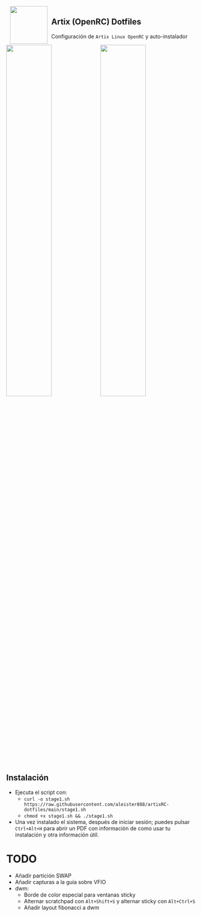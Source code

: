 <img src="https://raw.githubusercontent.com/aleister888/artixRC-dotfiles/master/assets/artix-linux.png" align="left" height="100px" hspace="10px" vspace="0px">

## Artix (OpenRC) Dotfiles

Configuración de `Artix Linux OpenRC` y auto-instalador

<p float="center">
    <img src="https://raw.githubusercontent.com/aleister888/artixRC-dotfiles/main/assets/screenshot1.jpg" width="49%" />
    <img src="https://raw.githubusercontent.com/aleister888/artixRC-dotfiles/main/assets/screenshot2.jpg" width="49%" />
</p>

## Instalación

- Ejecuta el script con:
    - `curl -o stage1.sh https://raw.githubusercontent.com/aleister888/artixRC-dotfiles/main/stage1.sh`
    - `chmod +x stage1.sh && ./stage1.sh`
- Una vez instalado el sistema, después de iniciar sesión; puedes pulsar `Ctrl+Alt+H` para abrir un PDF con información de como usar tu instalación y otra información útil.

# TODO

- Añadir partición SWAP
- Añadir capturas a la guía sobre VFIO
- dwm:
    - Borde de color especial para ventanas sticky
    - Alternar scratchpad con `Alt+Shift+S` y alternar sticky con `Alt+Ctrl+S`
    - Añadir layout fibonacci a dwm
